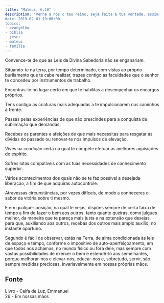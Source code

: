 ```yaml
---
title: "Mateus, 6:10"
description: "Venha a nós o teu reino; seja feita a tua vontade, assim na terra como nos céus”. - Jesus
date: 2019-02-01 19:00:00
topics: 
- evangelho
- biblia
- jesus
- mateus
- familia
---
```


Convence-te de que as Leis da Divina Sabedoria não se enganariam.

Situando-te na terra, por tempo determinado, com vistas ao próprio burilamento
que te cabe realizar, trazes contigo as faculdades que o senhor te concedeu por
instrumentos de trabalho.

Encontras-te no lugar certo em que te habilitas a desempenhar os encargos
próprios.

Tens contigo as criaturas mais adequadas a te impulsionarem nos caminhos à
frente.

Passas pelas experiências de que não prescindes para a conquista da sublimação
que demandas.

Recebes os parentes e afeições de que mais necessitas para resgatar as dívidas
do passado ou renovar-te nos impulsos de elevação.

Vives na condição certa na qual te compete efetuar as melhores aquisições de
espírito.

Sofres lutas compatíveis com as tuas necessidades de conhecimento superior.

Vários acontecimentos dos quais não se te faz possível a desejada liberação, a
fim de que adquiras autocontrole.

Atravessas circunstâncias, por vezes difíceis, de modo a conheceres o sabor da
vitória sobre ti mesmo.

E em qualquer posição, na qual te vejas, dispões sempre de certa faixa de tempo a fim de
fazer o bem aos outros, tanto quanto queiras, como julgues melhor, da maneira que te
pareça mais justa e na extensão que desejas, para que, auxiliando aos outros, recebas dos
outros mais amplo auxílio, no instante oportuno.

Segundo é fácil de observar, estás na Terra, de alma condicionada às leis de
espaço e tempo, conforme o impositivo de auto-aperfeiçoamento, em que todos nos
achamos, no mundo físico ou fora dele, mas sempre com vastas possibilidades de
exercer o bem e estendê-lo aos semelhantes, porque melhorar-nos e elevar-nos,
educar-nos e, sobretudo, servir, são sempre medidas preciosas, invariavelmente
em nossas próprias mãos.




## Fonte
Livro - Ceifa de Luz, Emmanuel  
26 - Em nossas mãos
